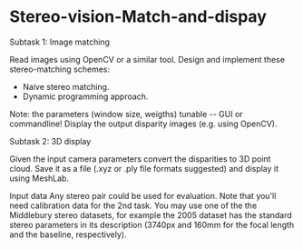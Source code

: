 # Stereo-vision-Match-and-dispay


Subtask 1: Image matching

Read images using OpenCV or a similar tool.
Design and implement these stereo-matching schemes:
- Naive stereo matching.
- Dynamic programming approach.

Note: the parameters (window size, weigths) tunable -- GUI or commandline!
Display the output disparity images (e.g. using OpenCV).


Subtask 2: 3D display

Given the input camera parameters convert the disparities to 3D point cloud. 
Save it as a file (.xyz or .ply file formats suggested) and display it using MeshLab.


Input data
Any stereo pair could be used for evaluation. Note that you'll need calibration data for the 2nd task.
You may use one of the the Middlebury stereo datasets, for example the 2005 dataset has the standard stereo parameters in its description (3740px and 160mm for the focal length and the baseline, respectively).
